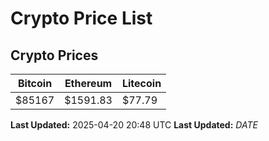 # Crypto Price List

## Crypto Prices
| Bitcoin | Ethereum | Litecoin |
| ------- | -------- | -------- |
| $85167 | $1591.83 | $77.79 |
**Last Updated:** 2025-04-20 20:48 UTC
**Last Updated:** $DATE$
